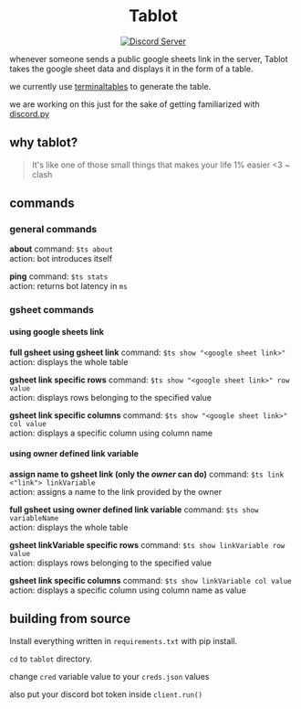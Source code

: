 <h1 align="center">Tablot</h1>

<p align="center">
  <a href="https://discord.gg/6mtRwdn">
    <img src="https://badgen.net/badge/discord/join%20chat/7289DA?icon=discord" alt="Discord Server" />
  </a>
</p>

whenever someone sends a public google sheets link in the server, Tablot takes the google sheet data and displays it in the form of a table.

we currently use <a href='https://pypi.org/project/terminaltables/'>terminaltables</a> to generate the table.

we are working on this just for the sake of getting familiarized with <a href='https://discordpy.readthedocs.io/en/latest/'>discord.py</a>

## why tablot?
> It's like one of those small things that makes your life 1% easier <3
> ~ clash

## commands

### general commands

**about**
command: `$ts about` <br>
action: bot introduces itself

**ping**
command: `$ts stats`<br>
action: returns bot latency in `ms`


### gsheet commands

#### using google sheets link

**full gsheet using gsheet link**
command: `$ts show "<google sheet link>"`<br>
action: displays the whole table

**gsheet link specific rows**
command: `$ts show "<google sheet link>" row value`<br>
action: displays rows belonging to the specified value

**gsheet link specific columns**
command: `$ts show "<google sheet link>" col value`<br>
action: displays a specific column using column name

#### using owner defined link variable

**assign name to gsheet link (only the *owner* can do)**
command: `$ts link <"link"> linkVariable`<br>
action: assigns a name to the link provided by the owner

**full gsheet using owner defined link variable**
command: `$ts show variableName` <br>
action: displays the whole table

**gsheet linkVariable specific rows**
command: `$ts show linkVariable row value`<br>
action: displays rows belonging to the specified value

**gsheet link specific columns**
command: `$ts show linkVariable col value`<br>
action: displays a specific column using column name as value


## building from source
Install everything written in `requirements.txt` with pip install.

`cd` to `tablot` directory.

change `cred` variable value to your `creds.json` values

also put your discord bot token inside `client.run()`